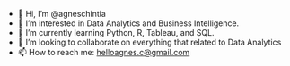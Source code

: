 - 👋 Hi, I’m @agneschintia
- 👀 I’m interested in Data Analytics and Business Intelligence.
- 🌱 I’m currently learning Python, R, Tableau, and SQL.
- 💞️ I’m looking to collaborate on everything that related to Data Analytics
- 📫 How to reach me: helloagnes.c@gmail.com

<!---
agneschintia/agneschintia is a ✨ special ✨ repository because its `README.md` (this file) appears on your GitHub profile.
You can click the Preview link to take a look at your changes.
--->
